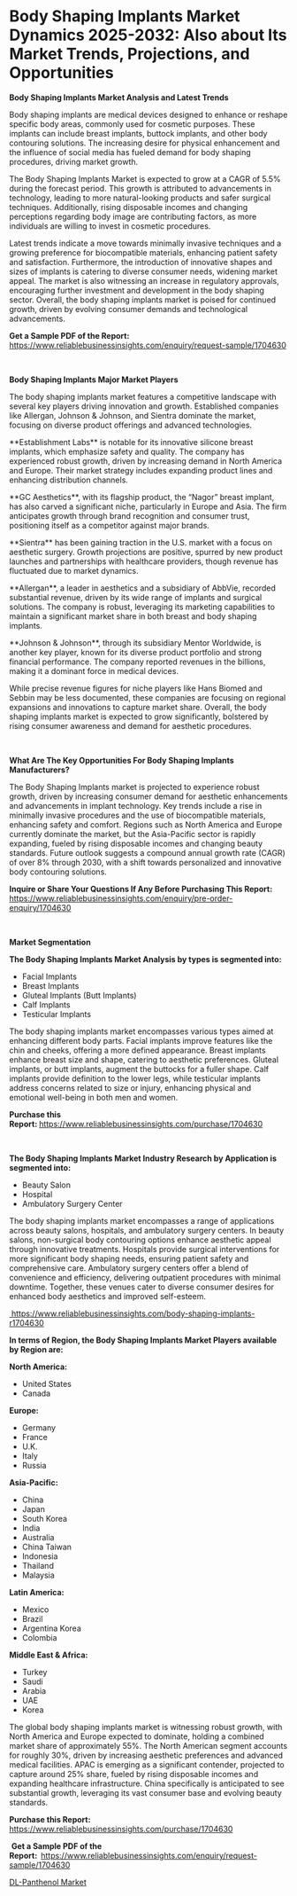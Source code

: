 <p><h1>Body Shaping Implants Market Dynamics 2025-2032: Also about Its Market Trends, Projections, and Opportunities</h1></p><p><strong>Body Shaping Implants Market Analysis and Latest Trends</strong></p>
<p><p>Body shaping implants are medical devices designed to enhance or reshape specific body areas, commonly used for cosmetic purposes. These implants can include breast implants, buttock implants, and other body contouring solutions. The increasing desire for physical enhancement and the influence of social media has fueled demand for body shaping procedures, driving market growth.</p><p>The Body Shaping Implants Market is expected to grow at a CAGR of 5.5% during the forecast period. This growth is attributed to advancements in technology, leading to more natural-looking products and safer surgical techniques. Additionally, rising disposable incomes and changing perceptions regarding body image are contributing factors, as more individuals are willing to invest in cosmetic procedures.</p><p>Latest trends indicate a move towards minimally invasive techniques and a growing preference for biocompatible materials, enhancing patient safety and satisfaction. Furthermore, the introduction of innovative shapes and sizes of implants is catering to diverse consumer needs, widening market appeal. The market is also witnessing an increase in regulatory approvals, encouraging further investment and development in the body shaping sector. Overall, the body shaping implants market is poised for continued growth, driven by evolving consumer demands and technological advancements.</p></p>
<p><strong>Get a Sample PDF of the Report:&nbsp;</strong> <a href="https://www.reliablebusinessinsights.com/enquiry/request-sample/1704630?utm_campaign=2960&utm_medium=2&utm_source=Github&utm_content=ia&utm_term=27032025&utm_id=body-shaping-implants">https://www.reliablebusinessinsights.com/enquiry/request-sample/1704630</a></p>
<p>&nbsp;</p>
<p><strong>Body Shaping Implants Major Market Players</strong></p>
<p><p>The body shaping implants market features a competitive landscape with several key players driving innovation and growth. Established companies like Allergan, Johnson & Johnson, and Sientra dominate the market, focusing on diverse product offerings and advanced technologies. </p><p>**Establishment Labs** is notable for its innovative silicone breast implants, which emphasize safety and quality. The company has experienced robust growth, driven by increasing demand in North America and Europe. Their market strategy includes expanding product lines and enhancing distribution channels.</p><p>**GC Aesthetics**, with its flagship product, the “Nagor” breast implant, has also carved a significant niche, particularly in Europe and Asia. The firm anticipates growth through brand recognition and consumer trust, positioning itself as a competitor against major brands.</p><p>**Sientra** has been gaining traction in the U.S. market with a focus on aesthetic surgery. Growth projections are positive, spurred by new product launches and partnerships with healthcare providers, though revenue has fluctuated due to market dynamics.</p><p>**Allergan**, a leader in aesthetics and a subsidiary of AbbVie, recorded substantial revenue, driven by its wide range of implants and surgical solutions. The company is robust, leveraging its marketing capabilities to maintain a significant market share in both breast and body shaping implants.</p><p>**Johnson & Johnson**, through its subsidiary Mentor Worldwide, is another key player, known for its diverse product portfolio and strong financial performance. The company reported revenues in the billions, making it a dominant force in medical devices.</p><p>While precise revenue figures for niche players like Hans Biomed and Sebbin may be less documented, these companies are focusing on regional expansions and innovations to capture market share. Overall, the body shaping implants market is expected to grow significantly, bolstered by rising consumer awareness and demand for aesthetic procedures.</p></p>
<p>&nbsp;</p>
<p><strong>What Are The Key Opportunities For Body Shaping Implants Manufacturers?</strong></p>
<p><p>The Body Shaping Implants market is projected to experience robust growth, driven by increasing consumer demand for aesthetic enhancements and advancements in implant technology. Key trends include a rise in minimally invasive procedures and the use of biocompatible materials, enhancing safety and comfort. Regions such as North America and Europe currently dominate the market, but the Asia-Pacific sector is rapidly expanding, fueled by rising disposable incomes and changing beauty standards. Future outlook suggests a compound annual growth rate (CAGR) of over 8% through 2030, with a shift towards personalized and innovative body contouring solutions.</p></p>
<p><strong>Inquire or Share Your Questions If Any Before Purchasing This Report:</strong> <a href="https://www.reliablebusinessinsights.com/enquiry/pre-order-enquiry/1704630?utm_campaign=2960&utm_medium=2&utm_source=Github&utm_content=ia&utm_term=27032025&utm_id=body-shaping-implants">https://www.reliablebusinessinsights.com/enquiry/pre-order-enquiry/1704630</a></p>
<p>&nbsp;</p>
<p><strong>Market Segmentation</strong></p>
<p><strong>The Body Shaping Implants Market Analysis by types is segmented into:</strong></p>
<p><ul><li>Facial Implants</li><li>Breast Implants</li><li>Gluteal Implants (Butt Implants)</li><li>Calf Implants</li><li>Testicular Implants</li></ul></p>
<p><p>The body shaping implants market encompasses various types aimed at enhancing different body parts. Facial implants improve features like the chin and cheeks, offering a more defined appearance. Breast implants enhance breast size and shape, catering to aesthetic preferences. Gluteal implants, or butt implants, augment the buttocks for a fuller shape. Calf implants provide definition to the lower legs, while testicular implants address concerns related to size or injury, enhancing physical and emotional well-being in both men and women.</p></p>
<p><strong>Purchase this Report:&nbsp;</strong><a href="https://www.reliablebusinessinsights.com/purchase/1704630?utm_campaign=2960&utm_medium=2&utm_source=Github&utm_content=ia&utm_term=27032025&utm_id=body-shaping-implants">https://www.reliablebusinessinsights.com/purchase/1704630</a></p>
<p>&nbsp;</p>
<p><strong>The Body Shaping Implants Market Industry Research by Application is segmented into:</strong></p>
<p><ul><li>Beauty Salon</li><li>Hospital</li><li>Ambulatory Surgery Center</li></ul></p>
<p><p>The body shaping implants market encompasses a range of applications across beauty salons, hospitals, and ambulatory surgery centers. In beauty salons, non-surgical body contouring options enhance aesthetic appeal through innovative treatments. Hospitals provide surgical interventions for more significant body shaping needs, ensuring patient safety and comprehensive care. Ambulatory surgery centers offer a blend of convenience and efficiency, delivering outpatient procedures with minimal downtime. Together, these venues cater to diverse consumer desires for enhanced body aesthetics and improved self-esteem.</p></p>
<p><a href="https://www.reliablebusinessinsights.com/body-shaping-implants-r1704630?utm_campaign=2960&utm_medium=2&utm_source=Github&utm_content=ia&utm_term=27032025&utm_id=body-shaping-implants">&nbsp;https://www.reliablebusinessinsights.com/body-shaping-implants-r1704630</a></p>
<p><strong>In terms of Region, the Body Shaping Implants Market Players available by Region are:</strong></p>
<p>
    <p> <strong> North America: </strong>
        <ul>
            <li>United States</li>
            <li>Canada</li>
        </ul>
        </p> 
    <p> <strong> Europe: </strong>
        <ul>
            <li>Germany</li>
            <li>France</li>
            <li>U.K.</li>
            <li>Italy</li>
            <li>Russia</li>
        </ul>
        </p> 
    <p> <strong> Asia-Pacific: </strong>
        <ul>
            <li>China</li>
            <li>Japan</li>
            <li>South Korea</li>
            <li>India</li>
            <li>Australia</li>
            <li>China Taiwan</li>
            <li>Indonesia</li>
            <li>Thailand</li>
            <li>Malaysia</li>
        </ul>
        </p> 
    <p> <strong> Latin America: </strong>
        <ul>
            <li>Mexico</li>
            <li>Brazil</li>
            <li>Argentina Korea</li>
            <li>Colombia</li>
        </ul>
        </p> 
    <p> <strong> Middle East & Africa: </strong>
        <ul>
            <li>Turkey</li>
            <li>Saudi</li>
            <li>Arabia</li>
            <li>UAE</li>
            <li>Korea</li>
        </ul>
    </p>
    </p>
<p><p>The global body shaping implants market is witnessing robust growth, with North America and Europe expected to dominate, holding a combined market share of approximately 55%. The North American segment accounts for roughly 30%, driven by increasing aesthetic preferences and advanced medical facilities. APAC is emerging as a significant contender, projected to capture around 25% share, fueled by rising disposable incomes and expanding healthcare infrastructure. China specifically is anticipated to see substantial growth, leveraging its vast consumer base and evolving beauty standards.</p></p>
<p><strong>Purchase this Report: </strong><a href="https://www.reliablebusinessinsights.com/purchase/1704630?utm_campaign=2960&utm_medium=2&utm_source=Github&utm_content=ia&utm_term=27032025&utm_id=body-shaping-implants">https://www.reliablebusinessinsights.com/purchase/1704630</a></p>
<p>&nbsp;<strong>Get a Sample PDF of the Report:&nbsp;&nbsp;</strong><a href="https://www.reliablebusinessinsights.com/enquiry/request-sample/1704630?utm_campaign=2960&utm_medium=2&utm_source=Github&utm_content=ia&utm_term=27032025&utm_id=body-shaping-implants">https://www.reliablebusinessinsights.com/enquiry/request-sample/1704630</a></p>
<p><strong></strong></p>
<p><p><a href="https://github.com/AKSHATREPORTPRIME/Market-Research-Report-List-7/blob/main/dl-panthenol-market.md?utm_campaign=2960&utm_medium=2&utm_source=Github&utm_content=ia&utm_term=27032025&utm_id=body-shaping-implants">DL-Panthenol Market</a></p></p>